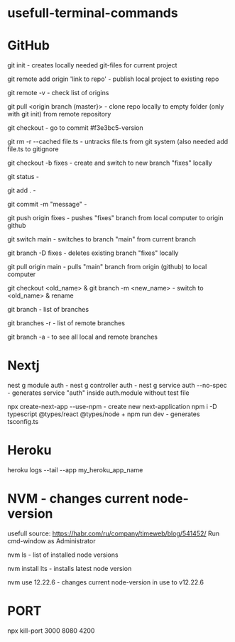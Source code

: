 # usefull-terminal-commands
# GitHub
git init - creates locally needed git-files for current project

git remote add origin 'link to repo' - publish local project to existing repo

git remote -v - check list of origins

git pull <origin link> <origin branch (master}> - clone repo locally to empty folder (only with git init) from remote repository

git checkout <commit> - go to commit #f3e3bc5-version
  
git rm -r --cached file.ts - untracks file.ts from git system (also needed add file.ts to gitignore

git checkout -b fixes - create and switch to new branch "fixes" locally

git status - 

git add . - 

git commit -m "message" - 

git push origin fixes - pushes "fixes" branch from local computer to origin github

git switch main - switches to branch "main" from current branch

git branch -D fixes - deletes existing branch "fixes" locally

git pull origin main - pulls "main" branch from origin (github) to local computer
 
git checkout <old_name> & git branch -m <new_name> - switch to <old_name> & rename

git branch - list of branches

git branches -r - list of remote branches
  
git branch -a - to see all local and remote branches

# Nextj
nest g module auth - 
nest g controller auth - 
nest g service auth --no-spec - generates service "auth" inside auth.module without test file

npx create-next-app <AppName> --use-npm - create new next-application
npm i -D typescript @types/react @types/node +
npm run dev - generates tsconfig.ts

# Heroku
heroku logs --tail --app my_heroku_app_name
  
# NVM - changes current node-version
usefull source: https://habr.com/ru/company/timeweb/blog/541452/
Run cmd-window as Administrator

nvm ls - list of installed node versions

nvm install lts - installs latest node version

nvm use 12.22.6 - changes current node-version in use to v12.22.6

# PORT
npx kill-port 3000 8080 4200
